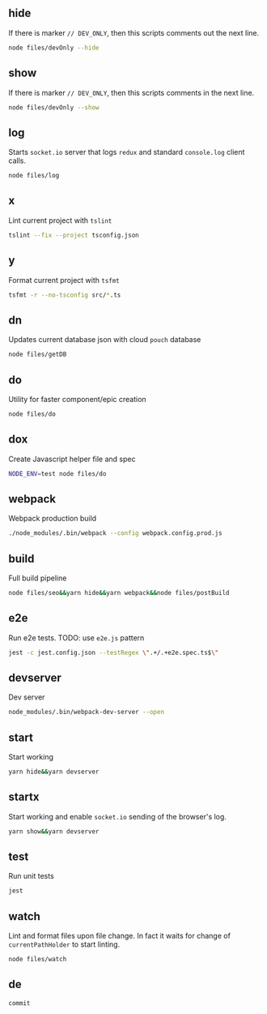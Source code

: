 ## hide

If there is marker `// DEV_ONLY`, then this scripts comments out the next line.

```bash
node files/devOnly --hide
```

## show

If there is marker `// DEV_ONLY`, then this scripts comments in the next line.

```bash
node files/devOnly --show
```

## log

Starts `socket.io` server that logs `redux` and standard `console.log` client calls.

```bash
node files/log
```

## x

Lint current project with `tslint`

```bash
tslint --fix --project tsconfig.json
```

## y

Format current project with `tsfmt`

```bash
tsfmt -r --no-tsconfig src/*.ts
```

## dn

Updates current database json with cloud `pouch` database

```bash
node files/getDB
```

## do

Utility for faster component/epic creation

```bash
node files/do
```

## dox

Create Javascript helper file and spec

```bash
NODE_ENV=test node files/do
```

## webpack

Webpack production build

```bash
./node_modules/.bin/webpack --config webpack.config.prod.js
```

## build

Full build pipeline

```bash
node files/seo&&yarn hide&&yarn webpack&&node files/postBuild
```

## e2e

Run e2e tests. 
TODO: use `e2e.js` pattern

```bash
jest -c jest.config.json --testRegex \".+/.+e2e.spec.ts$\"
```

## devserver

Dev server

```bash
node_modules/.bin/webpack-dev-server --open
```

## start

Start working

```bash
yarn hide&&yarn devserver
```

## startx

Start working and enable `socket.io` sending of the browser's log.

```bash
yarn show&&yarn devserver
```

## test

Run unit tests

```bash
jest
```

## watch

Lint and format files upon file change.
In fact it waits for change of `currentPathHolder` to start linting.

```bash
node files/watch
```

## de

```bash
commit
```